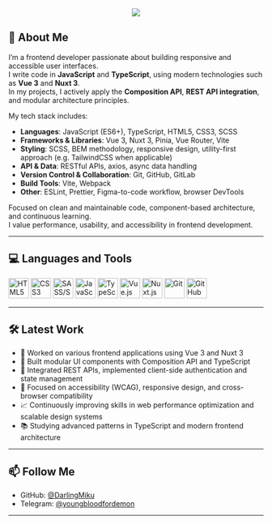 <div align="center">

<img src="https://capsule-render.vercel.app/api?type=window&color=0:2c3e50,100:3498db&height=140&section=header&text=<div%20id='header'%20align='center'>%0A%20%20<h1>Hi%20there,%20I'm%20DarlingMiku</h1>%0A%20%20<h3>Frontend%20Developer%20focused%20on%20Nuxt%203%20&%20Vue%203</h3>%0A</div>&fontColor=ffffff&fontSize=16&fontAlign=50&descAlign=50&animation=twinkling" />

</div>

## 👤 About Me

I’m a frontend developer passionate about building responsive and accessible user interfaces.  
I write code in **JavaScript** and **TypeScript**, using modern technologies such as **Vue 3** and **Nuxt 3**.  
In my projects, I actively apply the **Composition API**, **REST API integration**, and modular architecture principles.

My tech stack includes:

- **Languages**: JavaScript (ES6+), TypeScript, HTML5, CSS3, SCSS  
- **Frameworks & Libraries**: Vue 3, Nuxt 3, Pinia, Vue Router, Vite  
- **Styling**: SCSS, BEM methodology, responsive design, utility-first approach (e.g. TailwindCSS when applicable)  
- **API & Data**: RESTful APIs, axios, async data handling  
- **Version Control & Collaboration**: Git, GitHub, GitLab  
- **Build Tools**: Vite, Webpack  
- **Other**: ESLint, Prettier, Figma-to-code workflow, browser DevTools

Focused on clean and maintainable code, component-based architecture, and continuous learning.  
I value performance, usability, and accessibility in frontend development.

---

## 💻 Languages and Tools

<p>
  <img src="https://cdn.jsdelivr.net/gh/devicons/devicon/icons/html5/html5-original.svg" width="40" height="40" alt="HTML5"/>
  <img src="https://cdn.jsdelivr.net/gh/devicons/devicon/icons/css3/css3-original.svg" width="40" height="40" alt="CSS3"/>
    <img src="https://cdn.jsdelivr.net/gh/devicons/devicon/icons/sass/sass-original.svg" width="40" height="40" alt="SASS/SCSS"/>
  <img src="https://cdn.jsdelivr.net/gh/devicons/devicon/icons/javascript/javascript-original.svg" width="40" height="40" alt="JavaScript"/>
  <img src="https://cdn.jsdelivr.net/gh/devicons/devicon/icons/typescript/typescript-original.svg" width="40" height="40" alt="TypeScript"/>
  <img src="https://cdn.jsdelivr.net/gh/devicons/devicon/icons/vuejs/vuejs-original.svg" width="40" height="40" alt="Vue.js"/>
   <img src="https://cdn.jsdelivr.net/gh/devicons/devicon/icons/nuxtjs/nuxtjs-original.svg" width="40" height="40" alt="Nuxt.js"/>
  <img src="https://cdn.jsdelivr.net/gh/devicons/devicon/icons/git/git-original.svg" width="40" height="40" alt="Git"/>
  <img src="https://cdn.jsdelivr.net/gh/devicons/devicon/icons/github/github-original.svg" width="40" height="40" alt="GitHub"/>
</p>

---

## 🛠️ Latest Work

- 🔧 Worked on various frontend applications using Vue 3 and Nuxt 3  
- 🧩 Built modular UI components with Composition API and TypeScript  
- 🔌 Integrated REST APIs, implemented client-side authentication and state management  
- 🎯 Focused on accessibility (WCAG), responsive design, and cross-browser compatibility  
- 📈 Continuously improving skills in web performance optimization and scalable design systems  
- 📚 Studying advanced patterns in TypeScript and modern frontend architecture

---

## 📫 Follow Me

- GitHub: [@DarlingMiku](https://github.com/DarlingMiku)
- Telegram: [@youngbloodfordemon](https://t.me/youngbloodfordemon)

---

